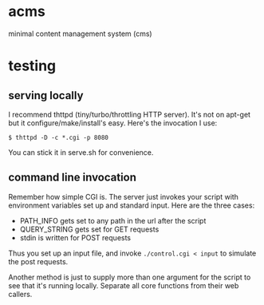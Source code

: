 # acms
minimal content management system (cms)

# testing
## serving locally
I recommend thttpd (tiny/turbo/throttling HTTP server). It's not on apt-get but it configure/make/install's easy. Here's the invocation I use:
```
$ thttpd -D -c *.cgi -p 8080
```
You can stick it in serve.sh for convenience.

## command line invocation
Remember how simple CGI is. The server just invokes your script with environment variables set up and standard input. Here are the three cases:

* PATH_INFO gets set to any path in the url after the script
* QUERY_STRING gets set for GET requests
* stdin is written for POST requests

Thus you set up an input file, and invoke `./control.cgi < input` to simulate the post requests.

Another method is just to supply more than one argument for the script to see that it's running locally. Separate all core functions from their web callers.
